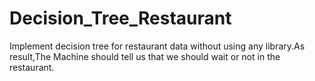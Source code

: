 # Decision_Tree_Restaurant
Implement decision tree for restaurant data without using any library.As result,The Machine should tell us that we should wait or not in the restaurant.
